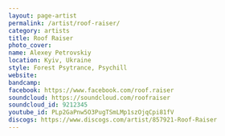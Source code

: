 ```yaml
---
layout: page-artist
permalink: /artist/roof-raiser/
category: artists
title: Roof Raiser
photo_cover: 
name: Alexey Petrovskiy
location: Kyiv, Ukraine
style: Forest Psytrance, Psychill
website: 
bandcamp: 
facebook: https://www.facebook.com/roof.raiser
soundcloud: https://soundcloud.com/roofraiser
soundcloud_id: 9212345
youtube_id: PLp2GaPnw5O3PugTSmLMp1szOjqCpi81fV
discogs: https://www.discogs.com/artist/857921-Roof-Raiser
---
```

